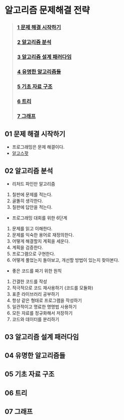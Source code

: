 # 알고리즘 문제해결 전략
>### [1 문제 해결 시작하기 ](01-문제-해결-시작하기)
>### [2 알고리즘 분석 ](02-알고리즘-분석)
>### [3 알고리즘 설계 패러다임 ](03-알고리즘-설계-패러다임)
>### [4 유명한 알고리즘들 ](04-유명한-알고리즘)
>### [5 기초 자료 구조 ](01-문제-해결-시작하기)
>### [6 트리 ](06-트리)
>### [7 그래프 ](07-그래프)
## 01 문제 해결 시작하기
- 프로그래밍은 문제 해결이다.
- [알고스팟](https://www.algospot.com)


## 02 알고리즘 분석
- 리처드 파인만 알고리즘<br>
1. 칠판에 문제를 적는다.
2. 골똘히 생각한다.
3. 칠판에 답안을 적는다.
- 프로그래밍 대회를 위한 6단계
1. 문제를 읽고 이해한다.
2. 문제를 익숙한 용어로 재정의한다.
3. 어떻게 해결할지 계획을 세운다.
4. 계획을 검증한다.
5. 프로그램으로 구현한다.
6. 어떻게 풀었는지 돌아보고, 개선할 방법이 있는지 찾아본다.
- 좋은 코드를 짜기 위한 원칙
1. 간결한 코드를 작성
2. 적극적으로 코드 재사용하기 (코드를 모듈화)
3. 표준 라이브러리 공부하기
4. 항상 같은 형태로 프로그램을 작성하기
5. 일관적이고 명료한 명명법 사용하기
6. 모든 자료를 정규화해서 저장하기
7. 코드와 데이터를 분리하기

## 03 알고리즘 설계 패러다임



## 04 유명한 알고리즘들

## 05 기초 자료 구조
## 06 트리
## 07 그래프
